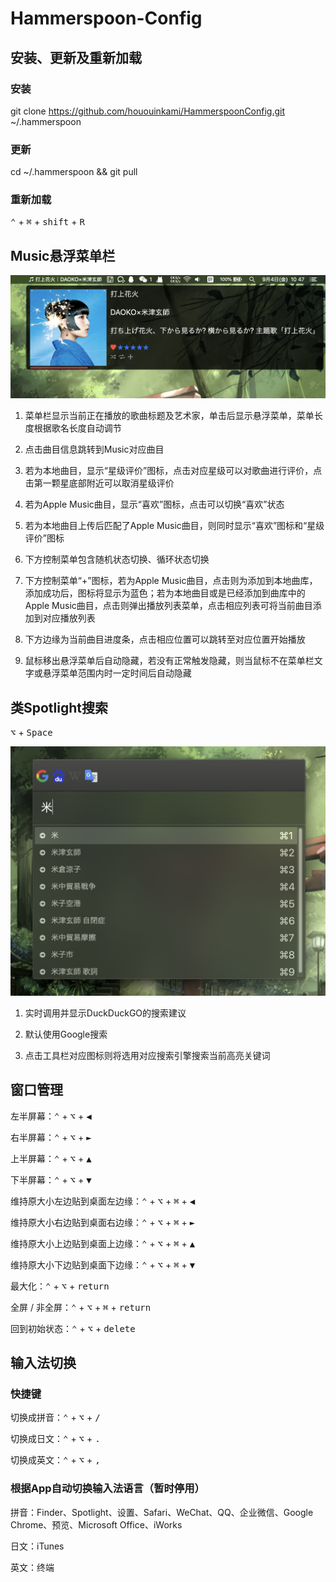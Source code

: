 # Hammerspoon-Config

## 安装、更新及重新加载

### 安装

git clone https://github.com/hououinkami/HammerspoonConfig.git ~/.hammerspoon

### 更新

cd ~/.hammerspoon && git pull

### 重新加载

<kbd>⌃</kbd> + <kbd>⌘</kbd> + <kbd>shift</kbd> + <kbd>R</kbd>

## Music悬浮菜单栏

![image](https://github.com/hououinkami/HammerspoonConfig/raw/master/image/README/Music.png)

1. 菜单栏显示当前正在播放的歌曲标题及艺术家，单击后显示悬浮菜单，菜单长度根据歌名长度自动调节

2. 点击曲目信息跳转到Music对应曲目

3. 若为本地曲目，显示“星级评价”图标，点击对应星级可以对歌曲进行评价，点击第一颗星底部附近可以取消星级评价

4. 若为Apple Music曲目，显示“喜欢”图标，点击可以切换“喜欢”状态

5. 若为本地曲目上传后匹配了Apple Music曲目，则同时显示“喜欢”图标和“星级评价”图标

6. 下方控制菜单包含随机状态切换、循环状态切换

7. 下方控制菜单“+”图标，若为Apple Music曲目，点击则为添加到本地曲库，添加成功后，图标将显示为蓝色；若为本地曲目或是已经添加到曲库中的Apple Music曲目，点击则弹出播放列表菜单，点击相应列表可将当前曲目添加到对应播放列表

8. 下方边缘为当前曲目进度条，点击相应位置可以跳转至对应位置开始播放

9. 鼠标移出悬浮菜单后自动隐藏，若没有正常触发隐藏，则当鼠标不在菜单栏文字或悬浮菜单范围内时一定时间后自动隐藏


## 类Spotlight搜索

<kbd>⌥</kbd> + <kbd>Space</kbd>

![image](https://github.com/hououinkami/HammerspoonConfig/raw/master/image/README/SpotlightLike.png)

1. 实时调用并显示DuckDuckGO的搜索建议

2. 默认使用Google搜索

3. 点击工具栏对应图标则将选用对应搜索引擎搜索当前高亮关键词

## 窗口管理

左半屏幕：<kbd>⌃</kbd> + <kbd>⌥</kbd> + <kbd>◀︎</kbd>

右半屏幕：<kbd>⌃</kbd> + <kbd>⌥</kbd> + <kbd>►</kbd>

上半屏幕：<kbd>⌃</kbd> + <kbd>⌥</kbd> + <kbd>▲</kbd>

下半屏幕：<kbd>⌃</kbd> + <kbd>⌥</kbd> + <kbd>▼</kbd>

维持原大小左边贴到桌面左边缘：<kbd>⌃</kbd> + <kbd>⌥</kbd> + <kbd>⌘</kbd> + <kbd>◀︎</kbd>

维持原大小右边贴到桌面右边缘：<kbd>⌃</kbd> + <kbd>⌥</kbd> + <kbd>⌘</kbd> + <kbd>►</kbd>

维持原大小上边贴到桌面上边缘：<kbd>⌃</kbd> + <kbd>⌥</kbd> + <kbd>⌘</kbd> + <kbd>▲</kbd>

维持原大小下边贴到桌面下边缘：<kbd>⌃</kbd> + <kbd>⌥</kbd> + <kbd>⌘</kbd> + <kbd>▼</kbd>

最大化：<kbd>⌃</kbd> + <kbd>⌥</kbd> + <kbd>return</kbd>

全屏 / 非全屏：<kbd>⌃</kbd> + <kbd>⌥</kbd> + <kbd>⌘</kbd> + <kbd>return</kbd>

回到初始状态：<kbd>⌃</kbd> + <kbd>⌥</kbd> + <kbd>delete</kbd>

## 输入法切换

### 快捷键

切换成拼音：<kbd>⌃</kbd> + <kbd>⌥</kbd> + <kbd>/</kbd>

切换成日文：<kbd>⌃</kbd> + <kbd>⌥</kbd> + <kbd>.</kbd>

切换成英文：<kbd>⌃</kbd> + <kbd>⌥</kbd> + <kbd>,</kbd>

### 根据App自动切换输入法语言（暂时停用）

拼音：Finder、Spotlight、设置、Safari、WeChat、QQ、企业微信、Google Chrome、预览、Microsoft Office、iWorks

日文：iTunes

英文：终端

